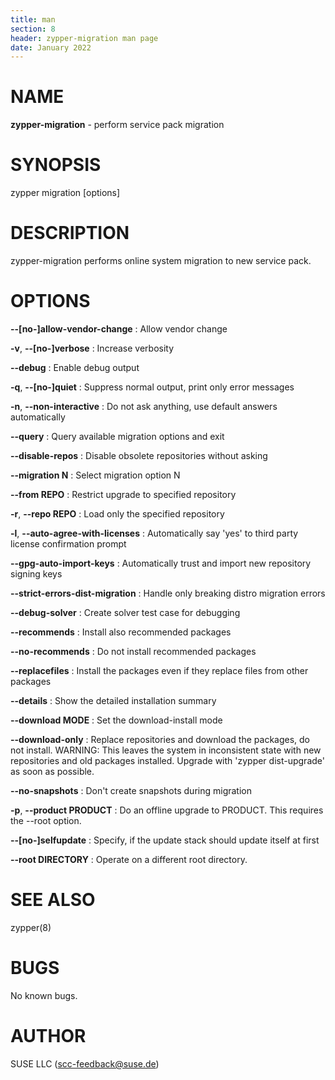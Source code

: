 ```yaml
---
title: man
section: 8
header: zypper-migration man page
date: January 2022
---
```

# NAME

**zypper-migration** - perform service pack migration

# SYNOPSIS

zypper migration \[options]

# DESCRIPTION

zypper-migration performs online system migration to new service pack.

# OPTIONS

  **--[no-]allow-vendor-change**
  : Allow vendor change

  **-v**, **--[no-]verbose**
  : Increase verbosity

  **--debug**
  : Enable debug output

  **-q**, **--[no-]quiet**
  : Suppress normal output, print only error messages

  **-n**, **--non-interactive**
  : Do not ask anything, use default answers automatically

  **--query**
  : Query available migration options and exit

  **--disable-repos**
  : Disable obsolete repositories without asking

  **--migration N**
  : Select migration option N

  **--from REPO**
  : Restrict upgrade to specified repository

  **-r**, **--repo REPO**
  : Load only the specified repository

  **-l**, **--auto-agree-with-licenses**
  : Automatically say 'yes' to third party license confirmation prompt

  **--gpg-auto-import-keys**
  : Automatically trust and import new repository signing keys

  **--strict-errors-dist-migration**
  : Handle only breaking distro migration errors

  **--debug-solver**
  : Create solver test case for debugging

  **--recommends**
  : Install also recommended packages

  **--no-recommends**
  : Do not install recommended packages

  **--replacefiles**
  : Install the packages even if they replace files from other packages

  **--details**
  : Show the detailed installation summary

  **--download MODE**
  : Set the download-install mode

  **--download-only**
  : Replace repositories and download the packages, do not install. WARNING: This leaves the system in inconsistent
    state with new repositories and old packages installed. Upgrade with 'zypper
    dist-upgrade' as soon as possible.

  **--no-snapshots**
  : Don't create snapshots during migration

  **-p**, **--product PRODUCT**
  : Do an offline upgrade to PRODUCT. This requires the --root option.

  **--[no-]selfupdate**
  : Specify, if the update stack should update itself at first

  **--root DIRECTORY**
  : Operate on a different root directory.

# SEE ALSO

zypper(8)

# BUGS

No known bugs.

# AUTHOR

SUSE LLC (<scc-feedback@suse.de>)
